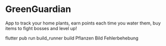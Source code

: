 # GreenGuardian
App to track your home plants, earn points each time you water them, buy items to fight bosses and level up!

flutter pub run build_runner build
Pflanzen Bild
Fehlerbehebung

 
